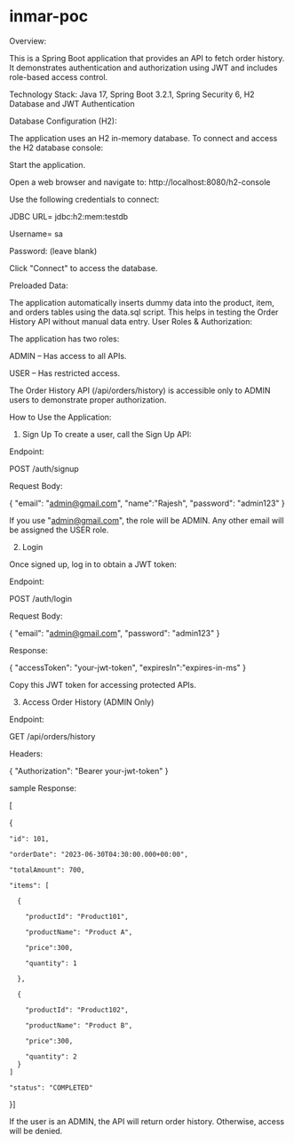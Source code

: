 # inmar-poc

Overview:

This is a Spring Boot application that provides an API to fetch order history. It demonstrates authentication and authorization using JWT and includes role-based access control.

Technology Stack: 
Java 17,
Spring Boot 3.2.1,
Spring Security 6,
H2 Database and
JWT Authentication 



Database Configuration (H2):

The application uses an H2 in-memory database. To connect and access the H2 database console:

Start the application. 


Open a web browser and navigate to: http://localhost:8080/h2-console


Use the following credentials to connect:


JDBC URL=   jdbc:h2:mem:testdb


Username=  sa


Password: (leave blank)


Click "Connect" to access the database.


Preloaded Data:

The application automatically inserts dummy data into the product, item, and orders tables using the data.sql script.
This helps in testing the Order History API without manual data entry.
User Roles & Authorization:

The application has two roles:


ADMIN – Has access to all APIs.


USER – Has restricted access.


The Order History API (/api/orders/history) is accessible only to ADMIN users to demonstrate proper authorization.


How to Use the Application:



1. Sign Up
To create a user, call the Sign Up API:

Endpoint:


POST /auth/signup


Request Body:


{
  "email": "admin@gmail.com",
  "name":"Rajesh",
  "password": "admin123"
}


If you use "admin@gmail.com", the role will be ADMIN.
Any other email will be assigned the USER role.


2. Login

Once signed up, log in to obtain a JWT token:


Endpoint:



POST /auth/login



Request Body:




{
  "email": "admin@gmail.com",
  "password": "admin123"
}


Response:

{
  "accessToken": "your-jwt-token",
  "expiresIn":"expires-in-ms"
}

Copy this JWT token for accessing protected APIs.



3. Access Order History (ADMIN Only)


Endpoint:



GET /api/orders/history


Headers:



{
  "Authorization": "Bearer your-jwt-token"
}


sample Response:


[

  {
  
    "id": 101,
    
    "orderDate": "2023-06-30T04:30:00.000+00:00",
    
    "totalAmount": 700,
    
    "items": [
    
      {
      
        "productId": "Product101",
        
        "productName": "Product A",
        
        "price":300,
        
        "quantity": 1
        
      },
      
      {
      
        "productId": "Product102",
        
        "productName": "Product B",
        
        "price":300,
        
        "quantity": 2
      }
    ]
    
    "status": "COMPLETED"
  }]


If the user is an ADMIN, the API will return order history. Otherwise, access will be denied.
